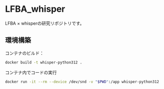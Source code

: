 # LFBA_whisper
LFBA × whisperの研究リポジトリです。

## 環境構築
コンテナのビルド：
```bash
docker build -t whisper-python312 .
```
コンテナ内でコードの実行
```bash
docker run -it --rm --device /dev/snd -v "$PWD":/app whisper-python312 python <file_name>
```

